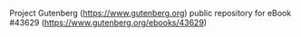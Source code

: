 Project Gutenberg (https://www.gutenberg.org) public repository for eBook #43629 (https://www.gutenberg.org/ebooks/43629)
